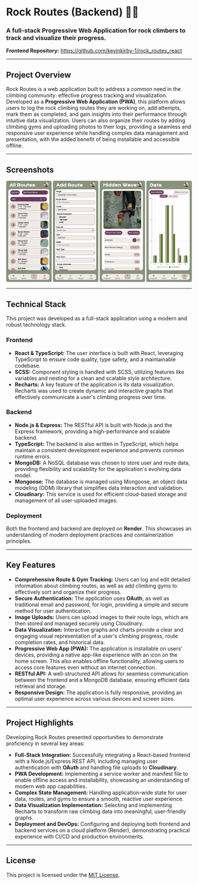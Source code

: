 # Rock Routes (Backend) 🧗‍♀️

### A full-stack Progressive Web Application for rock climbers to track and visualize their progress.

<!-- **Live Demo:** https://rock-routes-react.onrender.com -->

**Frontend Repository:** https://github.com/kevinkirby-1/rock_routes_react

***

## Project Overview

Rock Routes is a web application built to address a common need in the climbing community: effective progress tracking and visualization. Developed as a **Progressive Web Application (PWA)**, this platform allows users to log the rock climbing routes they are working on, add attempts, mark them as completed, and gain insights into their performance through intuitive data visualization. Users can also organize their routes by adding climbing gyms and uploading photos to their logs, providing a seamless and responsive user experience while handling complex data management and presentation, with the added benefit of being installable and accessible offline.

***

## Screenshots

![Screenshots of Rock Routes](/public/demo_grid.png)
***

## Technical Stack

This project was developed as a full-stack application using a modern and robust technology stack.

### Frontend
* **React & TypeScript:** The user interface is built with React, leveraging TypeScript to ensure code quality, type safety, and a maintainable codebase.
* **SCSS:** Component styling is handled with SCSS, utilizing features like variables and nesting for a clean and scalable style architecture.
* **Recharts:** A key feature of the application is its data visualization. Recharts was used to create dynamic and interactive graphs that effectively communicate a user's climbing progress over time.

### Backend
* **Node.js & Express:** The RESTful API is built with Node.js and the Express framework, providing a high-performance and scalable backend.
* **TypeScript:** The backend is also written in TypeScript, which helps maintain a consistent development experience and prevents common runtime errors.
* **MongoDB:** A NoSQL database was chosen to store user and route data, providing flexibility and scalability for the application's evolving data model.
* **Mongoose:** The database is managed using Mongoose, an object data modeling (ODM) library that simplifies data interaction and validation.
* **Cloudinary:** This service is used for efficient cloud-based storage and management of all user-uploaded images.

### Deployment
Both the frontend and backend are deployed on **Render**. This showcases an understanding of modern deployment practices and containerization principles.

***

## Key Features

* **Comprehensive Route & Gym Tracking:** Users can log and edit detailed information about climbing routes, as well as add climbing gyms to effectively sort and organize their progress.
* **Secure Authentication:** The application uses **OAuth**, as well as traditional email and password, for login, providing a simple and secure method for user authentication.
* **Image Uploads:** Users can upload images to their route logs, which are then stored and managed securely using Cloudinary.
* **Data Visualization:** Interactive graphs and charts provide a clear and engaging visual representation of a user's climbing progress, route completion rates, and historical data.
* **Progressive Web App (PWA):** The application is installable on users' devices, providing a native app-like experience with an icon on the home screen. This also enables offline functionality, allowing users to access core features even without an internet connection.
* **RESTful API:** A well-structured API allows for seamless communication between the frontend and a MongoDB database, ensuring efficient data retrieval and storage.
* **Responsive Design:** The application is fully responsive, providing an optimal user experience across various devices and screen sizes.

***

## Project Highlights

Developing Rock Routes presented opportunities to demonstrate proficiency in several key areas:

* **Full-Stack Integration:** Successfully integrating a React-based frontend with a Node.js/Express REST API, including managing user authentication with **OAuth** and handling file uploads to **Cloudinary**.
* **PWA Development:** Implementing a service worker and manifest file to enable offline access and installability, showcasing an understanding of modern web app capabilities.
* **Complex State Management:** Handling application-wide state for user data, routes, and gyms to ensure a smooth, reactive user experience.
* **Data Visualization Implementation:** Selecting and implementing Recharts to transform raw climbing data into meaningful, user-friendly graphs.
* **Deployment and DevOps:** Configuring and deploying both frontend and backend services on a cloud platform (Render), demonstrating practical experience with CI/CD and production environments.

***

## License

This project is licensed under the [MIT License](https://opensource.org/licenses/MIT).
